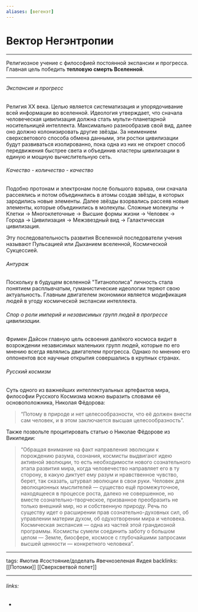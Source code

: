 ```yaml
---
aliases: [вегенэт]
---
```

# Вектор Негэнтропии
---
Религиозное учение с философией постоянной экспансии и прогресса. Главная цель победить **тепловую смерть Вселенной**.

---
###### Экспансия и прогресс

Религия XX века. Целью является систематизация и упорядочивание всей информации во вселенной. Идеология утверждает, что сначала человеческая цивилизация должна стать мульти-планетарной носительницей интеллекта. Максимально разнообразив свой вид, далее оно должно колонизировать другие звёзды. За неимением сверхсветового способа обмена данными, эти ростки цивилизации будут развиваться изолированно, пока одна из них не откроет способ передвижения быстрее света и объединив кластеры цивилизации в единую и мощную вычислительную сеть.

###### Качество - количество - качество

Подобно протонам и электронам после большого взрыва, они сначала рассеялись и потом объединились в атомы создав звёзды, в которых зародились новые элементы. Далее звёзды взорвались рассеяв новые элементы, которые объединились в молекулы. Сложные молекулы -> Клетки -> Многоклеточные -> Высшие формы жизни -> Человек -> Города -> Цивилизация -> Межзвездный вид -> Галактическая цивилизация.  

Эту последовательность развития Вселенной последователи учения называют Пульсацией или Дыханием вселенной, Космической Сукцессией.  

###### Антураж

Поскольку в будущем вселенной "Титанополиса" личность стала понятием расплывчатым, гуманистические идеологии теряют свою актуальность. Главным двигателем экономики является модификация людей в угоду космической экспансии интеллекта. 

###### Спор о роли империй и независимых групп людей в прогрессе цивилизации.

Фримен Дайсон главную цель освоения далёкого космоса видит в возрождении независимых маленьких групп людей, которые по его мнению всегда являлись двигателем прогресса. Однако по мнению его оппонентов все научные открытия совершались в крупных странах.  

###### Русский космизм

Суть одного из важнейших интеллектуальных артефактов мира, философии Русского Космизма можно выразить словами её основоположника, Николая Фёдорова:

> “Потому в природе и нет целесообразности, что её должен внести сам человек, и в этом заключается высшая целесообразность”.

Также позвольте процитировать статью о Николае Фёдорове из Википедии:

> “Обращая внимание на факт направления эволюции к порождению разума, сознания, космисты выдвигают идею активной эволюции, то есть необходимости нового сознательного этапа развития мира, когда человечество направляет его в ту сторону, в какую диктует ему разум и нравственное чувство, берет, так сказать, штурвал эволюции в свои руки. Человек для эволюционных мыслителей — существо ещё промежуточное, находящееся в процессе роста, далеко не совершенное, но вместе сознательно-творческое, призванное преобразить не только внешний мир, но и собственную природу. Речь по существу идет о расширении прав сознательно-духовных сил, об управлении материи духом, об одухотворении мира и человека. Космическая экспансия — одна из частей этой грандиозной программы. Космисты сумели соединить заботу о большом целом — Земле, биосфере, космосе с глубочайшими запросами высшей ценности — конкретного человека”.

---
tags: #мотив #состояние/доделать  #вечнозеленая #идея 
backlinks: [[Потомки]] [[Сверхсветвой полет]]

---
###### links:
- 

